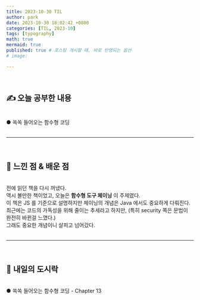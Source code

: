 ```yaml
---
title: 2023-10-30 TIL
author: park
date: 2023-10-30 18:02:42 +0800
categories: [TIL, 2023-10]
tags: [typography]
math: true
mermaid: true
published: true # 포스팅 개시할 때, 바로 반영되는 옵션
# image: 

---
```


<br>

## ✍ 오늘 공부한 내용

<br>
● 쏙쏙 들어오는 함수형 코딩<br>
<br>

---

<br>

## 🧠 느낀 점 &amp; 배운 점 

<br>
전에 읽던 책을 다시 꺼냈다.<br>
역시 볼만한 책이었고, 오늘은 <b>함수형 도구 체이닝</b> 이 주제였다.<br>
이 책은 JS 를 기준으로 설명하지만 체이닝의 개념은 Java 에서도 중요하게 다뤄진다.<br>
최근에는 코드의 가독성을 위해 줄이는 추세라고 하지만, (특히 security 쪽은 문법이 완전히 바뀐걸 느꼈다.) <br>
그래도 중요한 개념이니 살피고 넘어갔다.<br>

<br>

---

<br>

## 🍱 내일의 도시락

<br>
● 쏙쏙 들어오는 함수형 코딩 - Chapter 13<br>
<br>
<br>